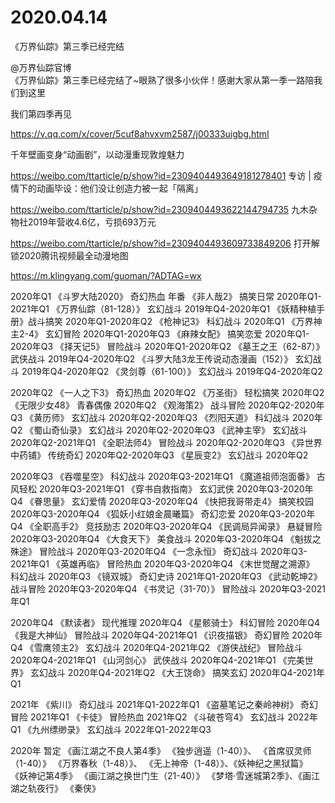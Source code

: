# 2020.04.14

 《万界仙踪》第三季已经完结

@万界仙踪官博                             
《万界仙踪》第三季已经完结了~眼熟了很多小伙伴！感谢大家从第一季一路陪我们到这里

我们第四季再见

https://v.qq.com/x/cover/5cuf8ahvxvm2587/j00333uigbg.html


千年壁画变身“动画剧”，以动漫重现敦煌魅力

https://weibo.com/ttarticle/p/show?id=2309404493649181278401
专访 | 疫情下的动画毕设：他们没让创造力被一起「隔离」

https://weibo.com/ttarticle/p/show?id=2309404493622144794735
九木杂物社2019年营收4.6亿，亏损693万元

https://weibo.com/ttarticle/p/show?id=2309404493609733849206
打开解锁2020腾讯视频最全动漫地图

 https://m.klingyang.com/guoman/?ADTAG=wx

  2020年Q1
《斗罗大陆2020》  奇幻热血  年番
《非人哉2》 搞笑日常 2020年Q1-2021年Q1
《万界仙踪（81-128）》 玄幻战斗 2019年Q4-2020年Q1
《妖精种植手册》战斗搞笑 2020年Q1-2020年Q2
《枪神记3》 科幻战斗 2020年Q1
《万界神主2-4》 玄幻冒险 2020年Q1-2020年Q3
《麻辣女配》 搞笑恋爱 2020年Q1-2020年Q3
《择天记5》 冒险战斗 2020年Q1-2020年Q2
《墓王之王（62-87）》 武侠战斗 2019年Q4-2020年Q2
《斗罗大陆3龙王传说动态漫画（152）》 玄幻战斗  2019年Q4-2020年Q2
《灵剑尊（61-100）》 玄幻战斗 2019年Q4-2020年Q2

2020年Q2
《一人之下3》 奇幻热血 2020年Q2
《万圣街》  轻松搞笑 2020年Q2
《无限少女48》 青春偶像 2020年Q2
《观海策2》 战斗冒险 2020年Q2-2020年Q3
《黄历师》 玄幻战斗 2020年Q2-2020年Q3
《烈阳天道》 科幻战斗 2020年Q2
《蜀山奇仙录》 玄幻战斗 2020年Q2-2020年Q3
《武神主宰》 玄幻战斗 2020年Q2-2021年Q1
《全职法师4》 冒险战斗 2020年Q2-2020年Q3
《异世界中药铺》 传统奇幻  2020年Q2-2020年Q3
《星辰变2》 玄幻战斗 2020年Q2

 2020年Q3
《吞噬星空》 科幻战斗 2020年Q3-2021年Q1
《魔道祖师泡面番》 古风轻松 2020年Q3-2021年Q1
《穿书自救指南》 玄幻武侠 2020年Q3-2020年Q4
《眷思量》 玄幻爱情 2020年Q3-2020年Q4
《快把我哥带走4》 搞笑校园 2020年Q3-2020年Q4
《狐妖小红娘金晨曦篇》 奇幻恋爱 2020年Q3-2020年Q4
《全职高手2》 竞技励志 2020年Q3-2020年Q4
《民调局异闻录》 悬疑冒险 2020年Q3-2020年Q4
《大食天下》 美食战斗 2020年Q3-2020年Q4
《魁拔之殊途》 冒险战斗 2020年Q3-2020年Q4
《一念永恒》 奇幻战斗 2020年Q3-2021年Q1
《英雄再临》 冒险热血 2020年Q3-2020年Q4
《末世觉醒之溯源》 科幻战斗 2020年Q3
《镜双城》  奇幻史诗 2021年Q1-2020年Q3
《武动乾坤2》 战斗冒险 2020年Q3-2020年Q4
《书灵记（31-70）》 冒险战斗 2020年Q3-2021年Q1

2020年Q4
《默读者》 现代推理 2020年Q4
《星骸骑士》 科幻冒险 2020年Q4
《我是大神仙》 冒险战斗 2020年Q4-2021年Q1
《识夜描银》 奇幻冒险 2020年Q4
《雪鹰领主2》  玄幻战斗 2020年Q4-2021年Q2
《游侠战纪》 冒险战斗 2020年Q4-2021年Q1
《山河剑心》 武侠战斗 2020年Q4-2021年Q1
《完美世界》 玄幻战斗 2020年Q4-2021年Q2
《大王饶命》 搞笑玄幻 2020年Q4-2021年Q1

 2021年 
《紫川》 奇幻战斗 2021年Q1-2022年Q1
《盗墓笔记之秦岭神树》 奇幻冒险 2021年Q1
《卡徒》 冒险热血 2021年Q2
《斗破苍穹4》 玄幻战斗 2022年Q1
《九州缥缈录》 玄幻战斗 2022年Q1-2022年Q3

 2020年 暂定
《画江湖之不良人第4季》
《独步逍遥（1-40）》、
《首席驭灵师（1-40）》
《万界春秋（1-48）》、
《无上神帝（1-48）》、《妖神纪之黑狱篇》
《妖神记第4季》
《画江湖之换世门生（21-40）》
《梦塔·雪迷城第2季》、《画江湖之轨夜行》
《秦侠》